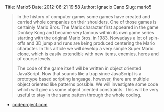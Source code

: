 Title: Mario5
Date: 2012-06-21 19:58
Author: Ignacio Cano
Slug: mario5

> In the history of computer games some games have created and carried
> whole companies on their shoulders. One of those games is certainly
> Mario Bros. The Mario character first appeared in the game Donkey Kong
> and became very famous within its own game series starting with the
> original Mario Bros. in 1983. Nowadays a lot of spin-offs and 3D jump
> and runs are being produced centering the Mario character. In this
> article we will develop a very simple Super Mario clone, which is
> easily extendible with new items, enemies, heros and of course levels.
>
> The code of the game itself will be written in object oriented
> JavaScript. Now that sounds like a trap since JavaScript is a
> prototype based scripting language, however, there are multiple object
> oriented like patterns possible. We will investigate some code which
> will give us some object oriented constraints. This will be very
> useful to stay in the same pattern through the whole coding.

- [codeproject.com][]

  [codeproject.com]: http://www.codeproject.com/Articles/396959/Mario5
    "Mario5"
